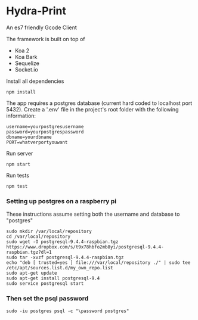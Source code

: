 # Hydra-Print

An es7 friendly Gcode Client

The framework is built on top of
- Koa 2
- Koa Bark
- Sequelize
- Socket.io

Install all dependencies
```
npm install
```

The app requires a postgres database (current hard coded to localhost port 5432).
Create a '.env' file in the project's root folder with the following information:  
```
username=yourpostgresusername
password=yourpostgrespassword
dbname=yourdbname
PORT=whatverportyouwant
```

Run server  
```
npm start
```


Run tests  
```
npm test
```

### Setting up postgres on a raspberry pi
These instructions assume setting both the username and database to "postgres"  
```
sudo mkdir /var/local/repository  
cd /var/local/repository  
sudo wget -O postgresql-9.4.4-raspbian.tgz https://www.dropbox.com/s/t9x78hbfo2mb8yi/postgresql-9.4.4-raspbian.tgz?dl=1  
sudo tar -xvzf postgresql-9.4.4-raspbian.tgz  
echo "deb [ trusted=yes ] file:///var/local/repository ./" | sudo tee /etc/apt/sources.list.d/my_own_repo.list  
sudo apt-get update  
sudo apt-get install postgresql-9.4  
sudo service postgresql start  
```

### Then set the psql password
```
sudo -iu postgres psql -c "\password postgres"
```
